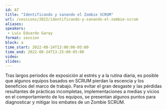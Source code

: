 ```yaml
---
id: A7
title: "Identificando y sanando el Zombie SCRUM"
url: /sessions/2022/identificando-y-sanando-el-zombie-scrum
aliases:
speakers:
 - Luis Eduardo Garay
format: session
block: a
time_start: 2022-08-24T13:00:00-05:00
time_end: 2022-08-24T13:25:00-05:00
video: 
slides: 
---
```


Tras largos periodos de exposición al estrés y a la rutina diaria, es posible que algunos equipos basados en SCRUM pierdan la escencia y los beneficios del marco de trabajo. Para evitar el gran desgaste y las  pérdidas resultantes de prácticas incompletas, implementaciones a medias y vicios en el comportamiento de los equipos, se presentan algunos puntos para diagnosticar y mitigar los embates de un Zombie SCRUM.